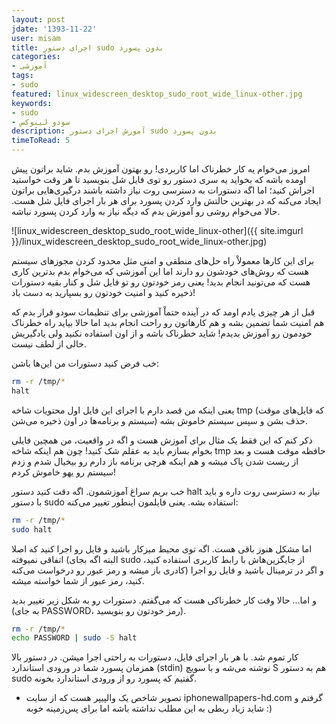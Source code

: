 ```yaml
---
layout: post
jdate: '1393-11-22'
user: misam
title: اجرای دستور sudo بدون پسورد
categories:
- آموزشی
tags:
- sudo
featured: linux_widescreen_desktop_sudo_root_wide_linux-other.jpg
keywords:
- sudo
- سودو لینوکس
description: آموزش اجرای دستور sudo بدون پسورد
timeToRead: 5
---
```


امروز می‌خوام یه کار خطرناک اما کاربردی! رو بهتون آموزش بدم. شاید براتون پیش اومده باشه که بخواید یه سری دستور رو توی فایل شل بنویسید تا هر وقت خواستید اجراش کنید؛ اما اگه دستورات به دسترسی روت نیاز داشته باشند درگیری‌هایی براتون ایجاد می‌کنه که در بهترین حالتش وارد کردن پسورد برای هر بار اجرای فایل شل هست. حالا می‌خوام روشی رو آموزش بدم که دیگه نیاز به وارد کردن پسورد نباشه.

![linux_widescreen_desktop_sudo_root_wide_linux-other]({{ site.imgurl }}/linux_widescreen_desktop_sudo_root_wide_linux-other.jpg)

برای این کارها معمولاْ راه حل‌های منطقی و امنی مثل محدود کردن مجوز‌های سیستم هست که روش‌های خودشون رو دارند اما این آموزشی که می‌خوام بدم بدترین کاری هست که می‌تونید انجام بدید! یعنی رمز خودتون رو تو فایل شل و کنار بقیه دستورات ذخیره کنید و امنیت خودتون رو بسپارید به دست باد!

قبل از هر چیزی یادم اومد که در آینده حتماْ آموزشی برای تنظیمات سودو قرار بدم که هم امنیت شما تضمین بشه و هم کارهاتون رو راحت انجام بدید اما حالا بیاید راه خطرناک خودمون رو آموزش بدیدم! شاید خطرناک باشه و از اون استفاده نکنید ولی یادگیریش خالی از لطف نیست.

خب فرض کنید دستورات من این‌ها باشن:

```sh
rm -r /tmp/*
halt
```

یعنی اینکه من قصد دارم با اجرای این فایل اول محتویات شاخه tmp (که فایل‌های موقت سیستم و برنامه‌ها در اون ذخیره می‌شن) حذف بشن و سپس سیستم خاموش بشه.

ذکر کنم که این فقط یک مثال برای آموزش هست و اگه در واقعیت، من همچین فایلی بخوام بسازم باید به عقلم شک کنید! چون هم اینکه شاخه tmp حافظه موقت هست و بعد از ریست شدن پاک میشه و هم اینکه هرچی برنامه باز دارم رو بیخیال شدم و زدم سیستم رو یهو خاموش کردم!

خب بریم سراغ آموزشمون. اگه دقت کنید دستور halt نیاز به دسترسی روت داره و باید با دستور sudo استفاده بشه. یعنی فایلمون اینطور تغییر می‌کنه:

```sh
rm -r /tmp/*
sudo halt
```

اما مشکل هنوز باقی هست. اگه توی محیط میزکار باشید و فایل رو اجرا کنید که اصلا اتفاقی نمیوفته (البته اگه بجای sudo از جایگزین‌هاش با رابط کاربری استفاده کنید، کادری باز میشه و رمز عبور رو درخواست می‌کنه) و اگر در ترمینال باشید و فایل رو اجرا کنید، رمز عبور از شما خواسته میشه.

و اما... حالا وقت کار خطرناکی هست که می‌گفتم. دستورات رو به شکل زیر تغییر بدید (به جای PASSWORD، رمز خودتون رو بنویسید).

```sh
rm -r /tmp/*
echo PASSWORD | sudo -S halt
```

کار تموم شد. با هر بار اجرای فایل، دستورات به راحتی اجرا میشن. در دستور بالا همزمان پسورد شما در ورودی استاندارد (stdin) نوشته می‌شه و با سویچ S هم به دستور sudo گفتیم که پسورد رو از ورودی استاندارد بخونه.

* تصویر شاخص یک والپیپر هست که از سایت iphonewallpapers-hd.com گرفتم و شاید زیاد ربطی به این مطلب نداشته باشه اما برای پس‌زمینه خوبه :)